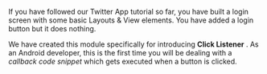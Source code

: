 
If you have followed our Twitter App tutorial so far, you have built a login screen with some basic Layouts & View elements. You have added a login button but it does nothing. 

We have created this module specifically for introducing **Click Listener** . As an Android developer, this is the first time you will be dealing with a *callback code snippet* which gets executed when a button is clicked. 
